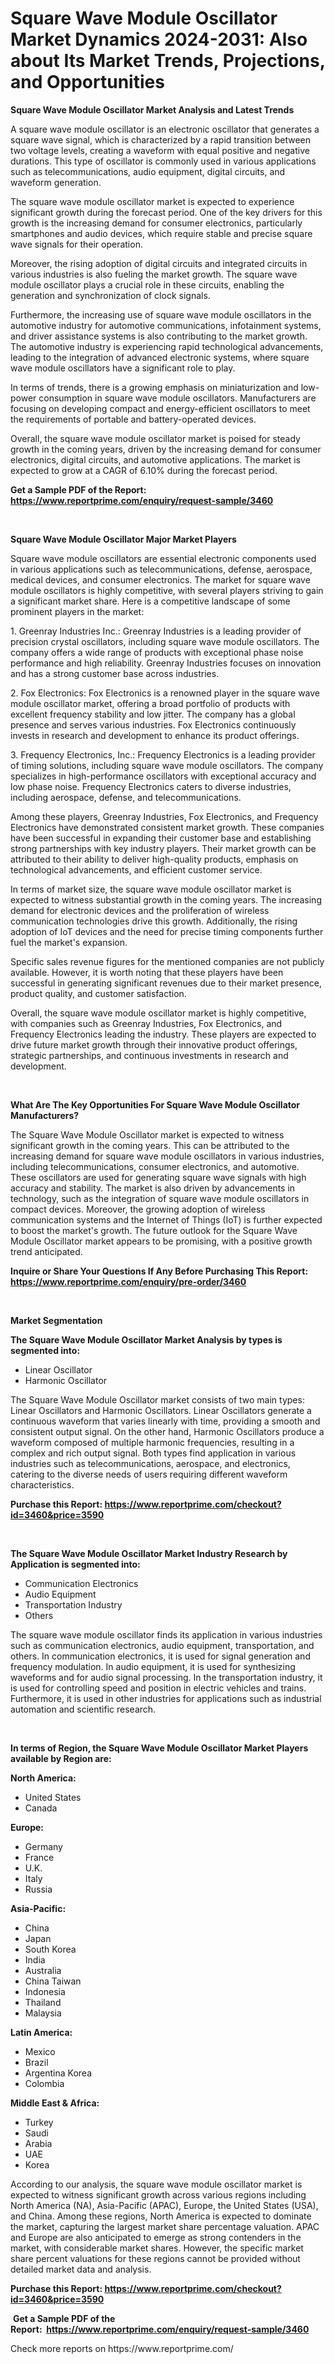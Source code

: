 <p><h1>Square Wave Module Oscillator Market Dynamics 2024-2031: Also about Its Market Trends, Projections, and Opportunities</h1></p><p><strong>Square Wave Module Oscillator Market Analysis and Latest Trends</strong></p>
<p><p>A square wave module oscillator is an electronic oscillator that generates a square wave signal, which is characterized by a rapid transition between two voltage levels, creating a waveform with equal positive and negative durations. This type of oscillator is commonly used in various applications such as telecommunications, audio equipment, digital circuits, and waveform generation.</p><p>The square wave module oscillator market is expected to experience significant growth during the forecast period. One of the key drivers for this growth is the increasing demand for consumer electronics, particularly smartphones and audio devices, which require stable and precise square wave signals for their operation.</p><p>Moreover, the rising adoption of digital circuits and integrated circuits in various industries is also fueling the market growth. The square wave module oscillator plays a crucial role in these circuits, enabling the generation and synchronization of clock signals.</p><p>Furthermore, the increasing use of square wave module oscillators in the automotive industry for automotive communications, infotainment systems, and driver assistance systems is also contributing to the market growth. The automotive industry is experiencing rapid technological advancements, leading to the integration of advanced electronic systems, where square wave module oscillators have a significant role to play.</p><p>In terms of trends, there is a growing emphasis on miniaturization and low-power consumption in square wave module oscillators. Manufacturers are focusing on developing compact and energy-efficient oscillators to meet the requirements of portable and battery-operated devices.</p><p>Overall, the square wave module oscillator market is poised for steady growth in the coming years, driven by the increasing demand for consumer electronics, digital circuits, and automotive applications. The market is expected to grow at a CAGR of 6.10% during the forecast period.</p></p>
<p><strong>Get a Sample PDF of the Report:&nbsp; <a href="https://www.reportprime.com/enquiry/request-sample/3460">https://www.reportprime.com/enquiry/request-sample/3460</a></strong></p>
<p>&nbsp;</p>
<p><strong>Square Wave Module Oscillator Major Market Players</strong></p>
<p><p>Square wave module oscillators are essential electronic components used in various applications such as telecommunications, defense, aerospace, medical devices, and consumer electronics. The market for square wave module oscillators is highly competitive, with several players striving to gain a significant market share. Here is a competitive landscape of some prominent players in the market:</p><p>1. Greenray Industries Inc.: Greenray Industries is a leading provider of precision crystal oscillators, including square wave module oscillators. The company offers a wide range of products with exceptional phase noise performance and high reliability. Greenray Industries focuses on innovation and has a strong customer base across industries.</p><p>2. Fox Electronics: Fox Electronics is a renowned player in the square wave module oscillator market, offering a broad portfolio of products with excellent frequency stability and low jitter. The company has a global presence and serves various industries. Fox Electronics continuously invests in research and development to enhance its product offerings.</p><p>3. Frequency Electronics, Inc.: Frequency Electronics is a leading provider of timing solutions, including square wave module oscillators. The company specializes in high-performance oscillators with exceptional accuracy and low phase noise. Frequency Electronics caters to diverse industries, including aerospace, defense, and telecommunications.</p><p>Among these players, Greenray Industries, Fox Electronics, and Frequency Electronics have demonstrated consistent market growth. These companies have been successful in expanding their customer base and establishing strong partnerships with key industry players. Their market growth can be attributed to their ability to deliver high-quality products, emphasis on technological advancements, and efficient customer service.</p><p>In terms of market size, the square wave module oscillator market is expected to witness substantial growth in the coming years. The increasing demand for electronic devices and the proliferation of wireless communication technologies drive this growth. Additionally, the rising adoption of IoT devices and the need for precise timing components further fuel the market's expansion.</p><p>Specific sales revenue figures for the mentioned companies are not publicly available. However, it is worth noting that these players have been successful in generating significant revenues due to their market presence, product quality, and customer satisfaction.</p><p>Overall, the square wave module oscillator market is highly competitive, with companies such as Greenray Industries, Fox Electronics, and Frequency Electronics leading the industry. These players are expected to drive future market growth through their innovative product offerings, strategic partnerships, and continuous investments in research and development.</p></p>
<p>&nbsp;</p>
<p><strong>What Are The Key Opportunities For Square Wave Module Oscillator Manufacturers?</strong></p>
<p><p>The Square Wave Module Oscillator market is expected to witness significant growth in the coming years. This can be attributed to the increasing demand for square wave module oscillators in various industries, including telecommunications, consumer electronics, and automotive. These oscillators are used for generating square wave signals with high accuracy and stability. The market is also driven by advancements in technology, such as the integration of square wave module oscillators in compact devices. Moreover, the growing adoption of wireless communication systems and the Internet of Things (IoT) is further expected to boost the market's growth. The future outlook for the Square Wave Module Oscillator market appears to be promising, with a positive growth trend anticipated.</p></p>
<p><strong>Inquire or Share Your Questions If Any Before Purchasing This Report: <a href="https://www.reportprime.com/enquiry/pre-order/3460">https://www.reportprime.com/enquiry/pre-order/3460</a></strong></p>
<p>&nbsp;</p>
<p><strong>Market Segmentation</strong></p>
<p><strong>The Square Wave Module Oscillator Market Analysis by types is segmented into:</strong></p>
<p><ul><li>Linear Oscillator</li><li>Harmonic Oscillator</li></ul></p>
<p><p>The Square Wave Module Oscillator market consists of two main types: Linear Oscillators and Harmonic Oscillators. Linear Oscillators generate a continuous waveform that varies linearly with time, providing a smooth and consistent output signal. On the other hand, Harmonic Oscillators produce a waveform composed of multiple harmonic frequencies, resulting in a complex and rich output signal. Both types find application in various industries such as telecommunications, aerospace, and electronics, catering to the diverse needs of users requiring different waveform characteristics.</p></p>
<p><strong>Purchase this Report:&nbsp;<a href="https://www.reportprime.com/checkout?id=3460&price=3590">https://www.reportprime.com/checkout?id=3460&price=3590</a></strong></p>
<p>&nbsp;</p>
<p><strong>The Square Wave Module Oscillator Market Industry Research by Application is segmented into:</strong></p>
<p><ul><li>Communication Electronics</li><li>Audio Equipment</li><li>Transportation Industry</li><li>Others</li></ul></p>
<p><p>The square wave module oscillator finds its application in various industries such as communication electronics, audio equipment, transportation, and others. In communication electronics, it is used for signal generation and frequency modulation. In audio equipment, it is used for synthesizing waveforms and for audio signal processing. In the transportation industry, it is used for controlling speed and position in electric vehicles and trains. Furthermore, it is used in other industries for applications such as industrial automation and scientific research.</p></p>
<p>&nbsp;</p>
<p><strong>In terms of Region, the Square Wave Module Oscillator Market Players available by Region are:</strong></p>
<p>
    <p> <strong> North America: </strong>
        <ul>
            <li>United States</li>
            <li>Canada</li>
        </ul>
        </p> 
    <p> <strong> Europe: </strong>
        <ul>
            <li>Germany</li>
            <li>France</li>
            <li>U.K.</li>
            <li>Italy</li>
            <li>Russia</li>
        </ul>
        </p> 
    <p> <strong> Asia-Pacific: </strong>
        <ul>
            <li>China</li>
            <li>Japan</li>
            <li>South Korea</li>
            <li>India</li>
            <li>Australia</li>
            <li>China Taiwan</li>
            <li>Indonesia</li>
            <li>Thailand</li>
            <li>Malaysia</li>
        </ul>
        </p> 
    <p> <strong> Latin America: </strong>
        <ul>
            <li>Mexico</li>
            <li>Brazil</li>
            <li>Argentina Korea</li>
            <li>Colombia</li>
        </ul>
        </p> 
    <p> <strong> Middle East & Africa: </strong>
        <ul>
            <li>Turkey</li>
            <li>Saudi</li>
            <li>Arabia</li>
            <li>UAE</li>
            <li>Korea</li>
        </ul>
    </p>
    </p>
<p><p>According to our analysis, the square wave module oscillator market is expected to witness significant growth across various regions including North America (NA), Asia-Pacific (APAC), Europe, the United States (USA), and China. Among these regions, North America is expected to dominate the market, capturing the largest market share percentage valuation. APAC and Europe are also anticipated to emerge as strong contenders in the market, with considerable market shares. However, the specific market share percent valuations for these regions cannot be provided without detailed market data and analysis.</p></p>
<p><strong>Purchase this Report: <a href="https://www.reportprime.com/checkout?id=3460&price=3590">https://www.reportprime.com/checkout?id=3460&price=3590</a></strong></p>
<p>&nbsp;<strong>Get a Sample PDF of the Report:&nbsp;&nbsp;<a href="https://www.reportprime.com/enquiry/request-sample/3460">https://www.reportprime.com/enquiry/request-sample/3460</a></strong></p>
<p><strong></strong></p>
<p>Check more reports on https://www.reportprime.com/</p>